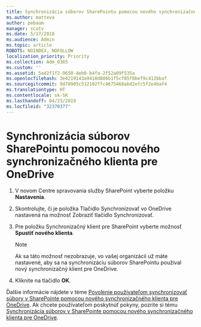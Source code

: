 ```yaml
---
title: Synchronizácia súborov SharePointu pomocou nového synchronizačného klienta pre OneDrive
ms.author: matteva
author: pebaum
manager: scotv
ms.date: 5/17/2018
ms.audience: Admin
ms.topic: article
ROBOTS: NOINDEX, NOFOLLOW
localization_priority: Priority
ms.collection: Adm_O365
ms.custom: ''
ms.assetid: 5ad2f1f2-9650-4eb0-b4fa-2f52a09f535a
ms.openlocfilehash: 3e4219143a9418d886b1f5cf85f8bef9c412bbaf
ms.sourcegitcommit: 9d78905c512192ffc4675468abd2efc5f2e4baf4
ms.translationtype: HT
ms.contentlocale: sk-SK
ms.lasthandoff: 04/23/2019
ms.locfileid: "32370377"
---
```

# <a name="sync-sharepoint-files-with-the-new-onedrive-sync-client"></a>Synchronizácia súborov SharePointu pomocou nového synchronizačného klienta pre OneDrive

1. V novom Centre spravovania služby SharePoint vyberte položku **Nastavenia**.
    
2. Skontrolujte, či je položka Tlačidlo Synchronizovať vo OneDrive nastavená na možnosť Zobraziť tlačidlo Synchronizovať.
    
3. Pre položku Synchronizačný klient pre SharePoint vyberte možnosť **Spustiť nového klienta**.
    
    > [!NOTE]
    > Ak sa táto možnosť nezobrazuje, vo vašej organizácii už máte nastavené, aby sa na synchronizáciu súborov SharePointu používal nový synchronizačný klient pre OneDrive. 
  
4. Kliknite na tlačidlo **OK**.
    
Ďalšie informácie nájdete v téme [Povolenie používateľom synchronizovať súbory v SharePointe pomocou nového synchronizačného klienta pre OneDrive](https://go.microsoft.com/fwlink/?linkid=866433). Ak chcete používateľom poskytnúť pokyny, pozrite si tému [Synchronizácia súborov v SharePointe pomocou nového synchronizačného klienta pre OneDrive](https://go.microsoft.com/fwlink/?linkid=866427).
  

